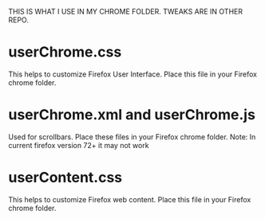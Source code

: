 THIS IS WHAT I USE IN MY CHROME FOLDER. TWEAKS ARE IN OTHER REPO.

# userChrome.css
This helps to customize Firefox User Interface. Place this file in your Firefox chrome folder.

# userChrome.xml and userChrome.js
Used for scrollbars. Place these files in your Firefox chrome folder.
Note: In current firefox version 72+ it may not work

# userContent.css 
This helps to customize Firefox web content. Place this file in your Firefox chrome folder.
